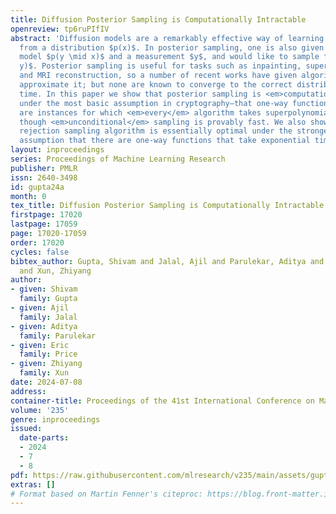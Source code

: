 ```yaml
---
title: Diffusion Posterior Sampling is Computationally Intractable
openreview: tp6ruPIfIV
abstract: 'Diffusion models are a remarkably effective way of learning and sampling
  from a distribution $p(x)$. In posterior sampling, one is also given a measurement
  model $p(y \mid x)$ and a measurement $y$, and would like to sample from $p(x \mid
  y)$. Posterior sampling is useful for tasks such as inpainting, super-resolution,
  and MRI reconstruction, so a number of recent works have given algorithms to heuristically
  approximate it; but none are known to converge to the correct distribution in polynomial
  time. In this paper we show that posterior sampling is <em>computationally intractable</em>:
  under the most basic assumption in cryptography—that one-way functions exist—there
  are instances for which <em>every</em> algorithm takes superpolynomial time, even
  though <em>unconditional</em> sampling is provably fast. We also show that the exponential-time
  rejection sampling algorithm is essentially optimal under the stronger plausible
  assumption that there are one-way functions that take exponential time to invert.'
layout: inproceedings
series: Proceedings of Machine Learning Research
publisher: PMLR
issn: 2640-3498
id: gupta24a
month: 0
tex_title: Diffusion Posterior Sampling is Computationally Intractable
firstpage: 17020
lastpage: 17059
page: 17020-17059
order: 17020
cycles: false
bibtex_author: Gupta, Shivam and Jalal, Ajil and Parulekar, Aditya and Price, Eric
  and Xun, Zhiyang
author:
- given: Shivam
  family: Gupta
- given: Ajil
  family: Jalal
- given: Aditya
  family: Parulekar
- given: Eric
  family: Price
- given: Zhiyang
  family: Xun
date: 2024-07-08
address:
container-title: Proceedings of the 41st International Conference on Machine Learning
volume: '235'
genre: inproceedings
issued:
  date-parts:
  - 2024
  - 7
  - 8
pdf: https://raw.githubusercontent.com/mlresearch/v235/main/assets/gupta24a/gupta24a.pdf
extras: []
# Format based on Martin Fenner's citeproc: https://blog.front-matter.io/posts/citeproc-yaml-for-bibliographies/
---
```

